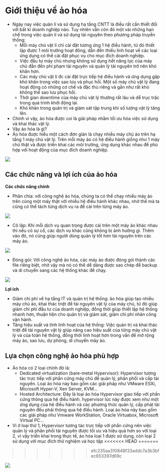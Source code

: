 # Giới thiệu về ảo hóa
- Ngày nay việc quản lí và sử dụng hạ tầng CNTT là điều rất cần thiết đối với bất kì doanh nghiệp nào. Tuy nhiên vẫn còn đó một vài những hạn chế trong việc quản lí và sử dụng tài nguyên theo phương pháp truyền thống:
	- Mỗi máy chủ vật lí chỉ cài đặt tương ứng 1 hệ điều hành, từ đó thiết lập được 1 môi trường hoạt đông, dẫn đến thiếu linh hoạt về các loại ứng dụng có thể cài đặt phục vụ cho mục đích doanh nghiệp.
	- Việc đầu tư máy chủ nhưng không sử dụng hết năng lực của máy chủ đẫn đến phí phạm tài nguyên và quản lý tài nguyên trở nên khó khăn hơn.
	- Các máy chủ vật lí đc cài đặt trực tiếp hệ điều hành và ứng dụng gặp khó khăn trong việc sao lưu và phục hồi. Một số máy chủ vật lý đang hoạt động có những cơ chế và đặc thù riêng và gần như rất khó không thể sao lưu phục hồi.
	- Thời gian downtime của máy chủ vật lý thường rất lâu và dễ trục trặc trong quá trình khởi động lại.
	- Khó khăn trong quản trị và giám sát tập trung khi số lượng vật lý tăng lên.
- Chính vì vậy, ảo hóa được coi là giải pháp nhằm tối ưu hóa việc sử dụng và khai thác vật lý.
- Vậy ảo hóa là gì?
- Ảo hóa được hiểu một cách đơn giản là chạy nhiều máy chủ ảo trên hạ tầng 1 máy chủ vật lý. Trên mỗi máy ảo có hệ điều hành giống như 1 máy chủ thật và được triển khai các môi trường, ứng dụng khác nhau để phù hợp với hoạt động của mục đích doanh nghiệp.

<img src="https://i.imgur.com/GDh1EVi.png">

## Các chức năng và lợi ích của ảo hóa
**Các chức năng chính**
- Phân chia: với công nghệ ảo hóa, chúng ta có thể chạy nhiều máy ảo trên cùng một máy thật với nhiều hệ điều hành khác nhau, nhờ thế mà ta cũng có thể tách từng dịch vụ ra để cài trên từng máy ảo.
<img src="https://i.imgur.com/xV9NWcI.png">

- Cô lập: Khi mỗi dịch vụ quan trọng được cài trên một máy ảo khác nhau thì nếu có sự cố, các dịch vụ khác cũng không bị ảnh hưởng gì. Thêm vào đó, nó cũng giúp người dùng quản lý tốt hơn tài nguyên trên các máy ảo.
<img src="https://i.imgur.com/TUWdvFY.png">

- Đóng gói: Với công nghệ ảo hóa, các máy ảo được đóng gói thành các file riêng biệt, nhờ vậy mà nó có thể dể dàng được sao chép để backup và di chuyển sang các hệ thống khác để chạy.
<img src="https://i.imgur.com/GJ9CqE8.png">

**Lợi ích**
- Giảm chi phí về hạ tầng IT và quản trị hệ thống: ảo hóa giúp tạo nhiều máy chủ ảo, khai thác triệt để tài nguyên vật lý của máy chủ, từ đó giúp giảm chi phí đầu tư của doanh nghiệp, đồng thời giúp thiết lập hệ thống nhanh hơn, thuận tiện cho quản trị và giám sát, giảm chi phí nhân công vận hành.
- Tăng hiệu suất và tính linh hoạt của hệ thống: Việc quản trị và khai thác triệt để tài nguyên vật lý giúp nâng cao hiệu suất của từng máy chủ vật lý và của toàn hệ thống, đồng thời linh hoạt hơn trong vấn đề mở rộng máy ảo, sao lưu, dự phòng, di chuyển máy ảo.
## Lựa chọn công nghệ ảo hóa phù hợp
- Ảo hóa có 2 loại chính đó là:
	- Dedicated virtualization (bare-metal Hypervisor): Hypervisor tương tác trực tiếp với phần cứng máy chủ để quản lý, phân phối và cấp tài nguyên. Loại ảo hóa này bao gồm các giải pháp như VMware ESXi, Microsoft Hyper-V, Xen Server, KVM...
	- Hosted Architecture: Đây là loại ảo hóa Hypervisor giao tiếp với phần cứng thông qua hệ điều hành. hypervisor lúc này được xem như một ứng dụng của hệ điều hành và các phương thức quản lý, cấp phát tài nguyên đều phải thông qua hệ điều hành. Loại ảo hóa này bao gồm các giải pháp như Vmware WorkStation, Oracle Virtuabox, Microsoft Virtual PC...
- Vì ở loại thứ 1, Hypervisor tương tác trực tiếp với phần cứng nên việc quản lý và phân phối tài nguyên được tối ưu và hiệu quả hơn so với loại 2, vì vậy triển khai trong thực tế, ảo hóa loại 1 được sử dụng, còn loại 2 sử dụng với mục đích thử nghiệm và học tập
<<<<<<< HEAD
=======

>>>>>>> efc235aa310848f33addc7a3b3bfec653397d69c
<img src="https://i.imgur.com/qCAjC2e.png">

